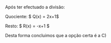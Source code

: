 Após ter efectuado a divisão: 

Quociente: $ Q(x) = 2x+1$

Resto: $ R(x) = -x+1 $

Desta forma concluimos que a opção certa é a C)
